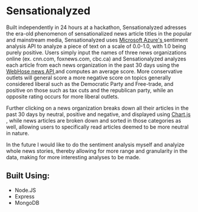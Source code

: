 <h1>Sensationalyzed </h1>

<p>
 Built independently in 24 hours at a hackathon, Sensationalyzed adresses the era-old phenomenon of sensationalized news article titles in the popular and mainstream media, Sensationalyzed uses <a href="https://azure.microsoft.com/en-ca/services/cognitive-services/text-analytics/"> Microsoft Azure's </a> sentiment analysis API to analyze a piece of text on a scale of 0.0-1.0, with 1.0 being purely positive. Users simply input the names of three news organizations online (ex. cnn.com, foxnews.com, cbc.ca) and Sensationalyzed analyzes each article from each news organization in the past 30 days using the <a href="https://webhose.io/news-data-feed"> WebHose news API </a> and computes an average score. More conservative outlets will general score a more negative score on topics generally considered liberal such as the Democratic Party and Free-trade, and positive on those such as tax cuts and the republican party, while an opposite rating occurs for more liberal outlets. 
</p>
<p>
 Further clicking on a news organization breaks down all their articles in the past 30 days by neutral, positive and negative, and displayed using <a href="http://www.chartjs.org/"> Chart.js </a>, while news articles are broken down and sorted in those categories as well, allowing users to specifically read articles deemed to be more neutral in nature. 
<p>
<p>
 In the future I would like to do the sentiment analysis myself and analyize whole news stories, thereby allowing for more range and granularity in the data, making for more interesting analyses to be made. 
</p>

<p><h2>Built Using:</h2></P>
<ul>
  <li>Node.JS</li>
  <li>Express</li>
  <li>MongoDB</li>
</UL>
  

 
